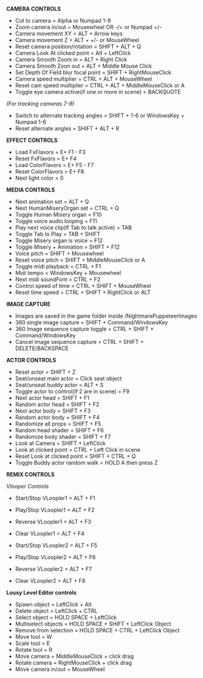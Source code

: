 **CAMERA CONTROLS**
* Cut to camera = Alpha or Numpad 1-9
* Zoom camera in/out = Mousewheel OR -/= or Numpad +/-
* Camera movement XY = ALT + Arrow keys
* Camera movement Z = ALT + +/- or MouseWheel
* Reset camera position/rotation =  SHIFT + ALT + Q
* Camera Look At clicked point = Alt + LeftClick
* Camera Smooth Zoom in = ALT + Right Click
* Camera Smooth Zoon out = ALT + Middle Mouse Click
* Set Depth Of Field blur focal point = SHIFT + RightMouseClick
* Camera speed multiplier = CTRL + ALT + MouseWheel
* Reset cam speed multiplier = CTRL + ALT + MiddleMouseClick or A
* Toggle eye camera active(if one or more in scene) = BACKQUOTE

*(For tracking cameras 7-9)*
* Switch to alternate tracking angles = SHIFT + 1-6 or WindowsKey + Numpad 1-6
* Reset alternate angles =  SHIFT + ALT + R

**EFFECT CONTROLS**
* Load FxFlavors = E+ F1 - F3
* Reset FxFlavors = E+ F4
* Load ColorFlavors = E+ F5 - F7
* Reset ColorFlavors = E+ F8
* Next light color = 0

**MEDIA CONTROLS**
* Next animation set = ALT + Q
* Next HumanMiseryOrgan set = CTRL + Q
* Toggle Human Misery organ = F10
* Toggle voice audio looping = F11
* Play next voice clip(If Tab to talk active) = TAB
* Toggle Tab to Play = TAB + SHIFT
* Toggle Misery organ is voice = F12
* Toggle Misery + Animation = SHIFT + F12
* Voice pitch = SHIFT + Mousewheel
* Reset voice pitch = SHIFT + MiddleMouseClick or A
* Toggle midi playback = CTRL + F1
* Midi tempo = WindowsKey + Mousewheel
* Next midi soundFont = CTRL + F2
* Control speed of time = CTRL + SHIFT + MouseWheel
* Reset time speed = CTRL + SHIFT + RightClick or ALT

**IMAGE CAPTURE**
* Images are saved in the game folder inside /NightmarePuppeteerImages
* 360 single image capture = SHIFT + Command/WindowsKey
* 360 Image sequence capture toggle = CTRL + SHIFT + Command/WindowsKey
* Cancel image sequence capture = CTRL + SHIFT + DELETE/BACKSPACE


**ACTOR CONTROLS**
* Reset actor = SHIFT + Z
* Seat/unseat main actor = Click seat object
* Seat/unseat buddy actor = ALT + S
* Toggle actor to control(If 2 are in scene) = F9
* Next actor head = SHIFT + F1
* Random actor head = SHIFT + F2
* Next actor body = SHIFT + F3
* Random actor body = SHIFT + F4
* Randomize all props = SHIFT + F5
* Random head shader = SHIFT + F6
* Randomize body shader = SHIFT + F7
* Look at Camera = SHIFT + LeftClick
* Look at clicked point = CTRL + Left Click in scene
* Reset Look at clicked point = SHIFT + CTRL + Q
* Toggle Buddy actor random walk = HOLD A then press Z


**REMIX CONTROLS**

*Vlooper Controls*
* Start/Stop VLoopler1 = ALT + F1
* Play/Stop VLoopler1 = ALT + F2
* Reverse VLoopler1 = ALT + F3
* Clear VLoopler1 = ALT + F4

* Start/Stop VLoopler2 = ALT + F5
* Play/Stop VLoopler2 = ALT + F6
* Reverse VLoopler2 = ALT + F7
* Clear VLoopler2 = ALT + F8

**Lousy Level Editor controls**
* Spawn object = LeftClick + Alt
* Delete object = LeftClick + CTRL
* Select object = HOLD SPACE + LeftClick
* Multiselect objects = HOLD SPACE + SHIFT + LeftClick Object
* Remove from selection = HOLD SPACE + CTRL + LeftClick Object
* Move tool = W
* Scale tool = E
* Rotate tool = R
* Move camera = MiddleMouseClick + click drag
* Rotate camera = RightMouseClick + click drag
* Move camera in/out = MouseWheel
